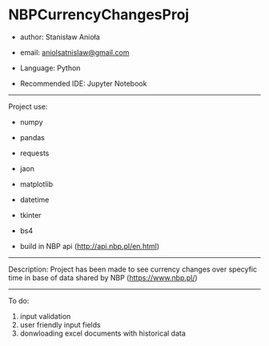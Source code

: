 # NBPCurrencyChangesProj

- author: Stanisław Anioła
- email: aniolsatnislaw@gmail.com

- Language: Python
- Recommended IDE: Jupyter Notebook
___________________________________
Project use:
- numpy
- pandas
- requests
- jaon
- matplotlib
- datetime
- tkinter
- bs4

- build in NBP api (http://api.nbp.pl/en.html)
___________________________________
Description:
Project has been made to see currency changes over specyfic time in base of data shared by NBP (https://www.nbp.pl/)
___________________________________
To do:
1. input validation
2. user friendly input fields
3. donwloading excel documents with historical data
